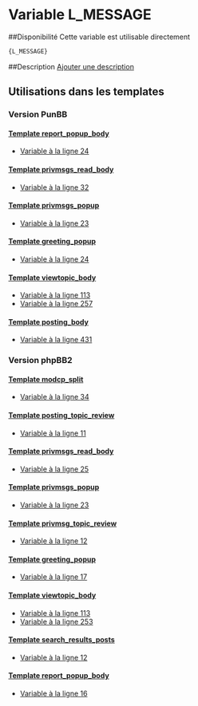 # Variable L_MESSAGE

##Disponibilité
Cette variable est utilisable directement

```html
{L_MESSAGE}
```

##Description
[Ajouter une description](https://fa-tvars.appspot.com/var/L_MESSAGE)

## Utilisations dans les templates

### Version PunBB

#### [Template report_popup_body](punbb/report_popup_body.md#readme)
* [Variable &agrave; la ligne 24](../punbb/report_popup_body.tpl#L24)

#### [Template privmsgs_read_body](punbb/privmsgs_read_body.md#readme)
* [Variable &agrave; la ligne 32](../punbb/privmsgs_read_body.tpl#L32)

#### [Template privmsgs_popup](punbb/privmsgs_popup.md#readme)
* [Variable &agrave; la ligne 23](../punbb/privmsgs_popup.tpl#L23)

#### [Template greeting_popup](punbb/greeting_popup.md#readme)
* [Variable &agrave; la ligne 24](../punbb/greeting_popup.tpl#L24)

#### [Template viewtopic_body](punbb/viewtopic_body.md#readme)
* [Variable &agrave; la ligne 113](../punbb/viewtopic_body.tpl#L113)
* [Variable &agrave; la ligne 257](../punbb/viewtopic_body.tpl#L257)

#### [Template posting_body](punbb/posting_body.md#readme)
* [Variable &agrave; la ligne 431](../punbb/posting_body.tpl#L431)

### Version phpBB2

#### [Template modcp_split](subsilver/modcp_split.md#readme)
* [Variable &agrave; la ligne 34](../subsilver/modcp_split.tpl#L34)

#### [Template posting_topic_review](subsilver/posting_topic_review.md#readme)
* [Variable &agrave; la ligne 11](../subsilver/posting_topic_review.tpl#L11)

#### [Template privmsgs_read_body](subsilver/privmsgs_read_body.md#readme)
* [Variable &agrave; la ligne 25](../subsilver/privmsgs_read_body.tpl#L25)

#### [Template privmsgs_popup](subsilver/privmsgs_popup.md#readme)
* [Variable &agrave; la ligne 23](../subsilver/privmsgs_popup.tpl#L23)

#### [Template privmsg_topic_review](subsilver/privmsg_topic_review.md#readme)
* [Variable &agrave; la ligne 12](../subsilver/privmsg_topic_review.tpl#L12)

#### [Template greeting_popup](subsilver/greeting_popup.md#readme)
* [Variable &agrave; la ligne 17](../subsilver/greeting_popup.tpl#L17)

#### [Template viewtopic_body](subsilver/viewtopic_body.md#readme)
* [Variable &agrave; la ligne 113](../subsilver/viewtopic_body.tpl#L113)
* [Variable &agrave; la ligne 253](../subsilver/viewtopic_body.tpl#L253)

#### [Template search_results_posts](subsilver/search_results_posts.md#readme)
* [Variable &agrave; la ligne 12](../subsilver/search_results_posts.tpl#L12)

#### [Template report_popup_body](subsilver/report_popup_body.md#readme)
* [Variable &agrave; la ligne 16](../subsilver/report_popup_body.tpl#L16)